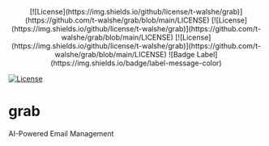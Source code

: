 <p align="center">
    [![License](https://img.shields.io/github/license/t-walshe/grab)](https://github.com/t-walshe/grab/blob/main/LICENSE)
    [![License](https://img.shields.io/github/license/t-walshe/grab)](https://github.com/t-walshe/grab/blob/main/LICENSE)
    [![License](https://img.shields.io/github/license/t-walshe/grab)](https://github.com/t-walshe/grab/blob/main/LICENSE)
    ![Badge Label](https://img.shields.io/badge/label-message-color)
</p>

[![License](https://img.shields.io/github/license/t-walshe/grab)](https://github.com/t-walshe/grab/blob/main/LICENSE)



# grab
AI-Powered Email Management


